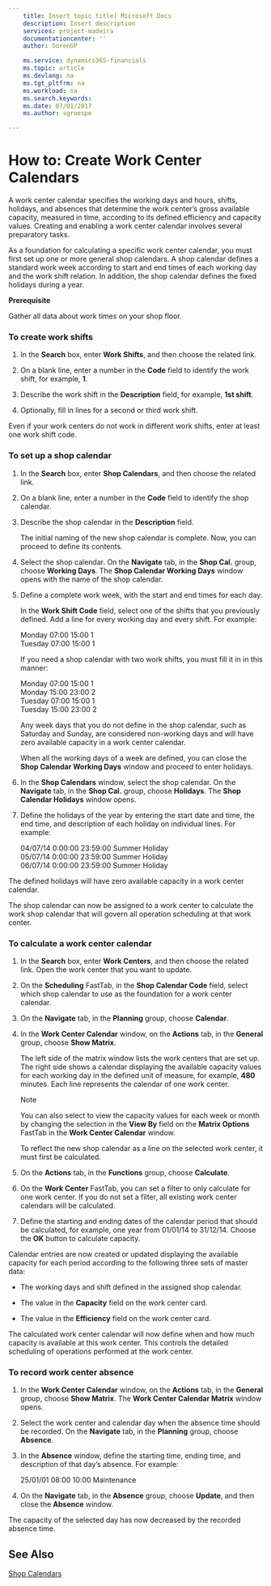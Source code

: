 ```yaml
---
    title: Insert topic title| Microsoft Docs
    description: Insert description
    services: project-madeira
    documentationcenter: ''
    author: SorenGP

    ms.service: dynamics365-financials
    ms.topic: article
    ms.devlang: na
    ms.tgt_pltfrm: na
    ms.workload: na
    ms.search.keywords:
    ms.date: 07/01/2017
    ms.author: sgroespe

---
```

# How to: Create Work Center Calendars
A work center calendar specifies the working days and hours, shifts, holidays, and absences that determine the work center’s gross available capacity, measured in time, according to its defined efficiency and capacity values. Creating and enabling a work center calendar involves several preparatory tasks.  
  
 As a foundation for calculating a specific work center calendar, you must first set up one or more general shop calendars. A shop calendar defines a standard work week according to start and end times of each working day and the work shift relation. In addition, the shop calendar defines the fixed holidays during a year.  
  
 **Prerequisite**  
  
 Gather all data about work times on your shop floor.  
  
### To create work shifts  
  
1.  In the **Search** box, enter **Work Shifts**, and then choose the related link.  
  
2.  On a blank line, enter a number in the **Code** field to identify the work shift, for example, **1**.  
  
3.  Describe the work shift in the **Description** field, for example, **1st shift**.  
  
4.  Optionally, fill in lines for a second or third work shift.  
  
 Even if your work centers do not work in different work shifts, enter at least one work shift code.  
  
### To set up a shop calendar  
  
1.  In the **Search** box, enter **Shop Calendars**, and then choose the related link.  
  
2.  On a blank line, enter a number in the **Code** field to identify the shop calendar.  
  
3.  Describe the shop calendar in the **Description** field.  
  
     The initial naming of the new shop calendar is complete. Now, you can proceed to define its contents.  
  
4.  Select the shop calendar. On the **Navigate** tab, in the  **Shop Cal.** group, choose **Working Days**. The **Shop Calendar Working Days** window opens with the name of the shop calendar.  
  
5.  Define a complete work week, with the start and end times for each day.  
  
     In the **Work Shift Code** field, select one of the shifts that you previously defined. Add a line for every working day and every shift. For example:  
  
     Monday  07:00 15:00 1   
    Tuesday 07:00 15:00 1  
  
     If you need a shop calendar with two work shifts, you must fill it in in this manner:  
  
     Monday 07:00 15:00 1   
    Monday 15:00 23:00 2  
    Tuesday 07:00 15:00 1  
    Tuesday 15:00 23:00 2  
  
     Any week days that you do not define in the shop calendar, such as Saturday and Sunday, are considered non-working days and will have zero available capacity in a work center calendar.  
  
     When all the working days of a week are defined, you can close the **Shop Calendar Working Days** window and proceed to enter holidays.  
  
6.  In the **Shop Calendars** window, select the shop calendar. On the **Navigate** tab, in the **Shop Cal.** group, choose **Holidays**. The **Shop Calendar Holidays** window opens.  
  
7.  Define the holidays of the year by entering the start date and time, the end time, and description of each holiday on individual lines. For example:  
  
     04/07/14 0:00:00 23:59:00 Summer Holiday  
    05/07/14 0:00:00 23:59:00 Summer Holiday  
    06/07/14 0:00:00 23:59:00 Summer Holiday  
  
 The defined holidays will have zero available capacity in a work center calendar.  
  
 The shop calendar can now be assigned to a work center to calculate the work shop calendar that will govern all operation scheduling at that work center.  
  
### To calculate a work center calendar  
  
1.  In the **Search** box, enter **Work Centers**, and then choose the related link. Open the work center that you want to update.  
  
2.  On the **Scheduling** FastTab, in the **Shop Calendar Code** field, select which shop calendar to use as the foundation for a work center calendar.  
  
3.  On the **Navigate** tab, in the **Planning** group, choose **Calendar**.  
  
4.  In the **Work Center Calendar** window, on the **Actions** tab, in the **General** group, choose **Show Matrix**.  
  
     The left side of the matrix window lists the work centers that are set up. The right side shows a calendar displaying the available capacity values for each working day in the defined unit of measure, for example, **480** minutes. Each line represents the calendar of one work center.  
  
    > [!NOTE]  
    >  You can also select to view the capacity values for each week or month by changing the selection in the **View By** field on the **Matrix Options** FastTab in the **Work Center Calendar** window.  
  
     To reflect the new shop calendar as a line on the selected work center, it must first be calculated.  
  
5.  On the **Actions** tab, in the **Functions** group, choose **Calculate**.  
  
6.  On the **Work Center** FastTab, you can set a filter to only calculate for one work center. If you do not set a filter, all existing work center calendars will be calculated.  
  
7.  Define the starting and ending dates of the calendar period that should be calculated, for example, one year from 01/01/14 to 31/12/14. Choose the **OK** button to calculate capacity.  
  
 Calendar entries are now created or updated displaying the available capacity for each period according to the following three sets of master data:  
  
-   The working days and shift defined in the assigned shop calendar.  
  
-   The value in the **Capacity** field on the work center card.  
  
-   The value in the **Efficiency** field on the work center card.  
  
 The calculated work center calendar will now define when and how much capacity is available at this work center. This controls the detailed scheduling of operations performed at the work center.  
  
### To record work center absence  
  
1.  In the **Work Center Calendar** window, on the **Actions** tab, in the **General** group, choose **Show Matrix**. The **Work Center Calendar Matrix** window opens.  
  
2.  Select the work center and calendar day when the absence time should be recorded. On the **Navigate** tab, in the **Planning** group, choose **Absence**.  
  
3.  In the **Absence** window, define the starting time, ending time, and description of that day’s absence. For example:  
  
     25/01/01 08:00 10:00 Maintenance  
  
4.  On the **Navigate** tab, in the **Absence** group, choose **Update**, and then close the **Absence** window.  
  
 The capacity of the selected day has now decreased by the recorded absence time.  
  
## See Also  
 [Shop Calendars](../shop-calendars.md)